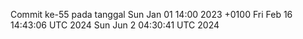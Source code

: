 Commit ke-55 pada tanggal Sun Jan 01 14:00 2023 +0100
Fri Feb 16 14:43:06 UTC 2024
Sun Jun  2 04:30:41 UTC 2024
